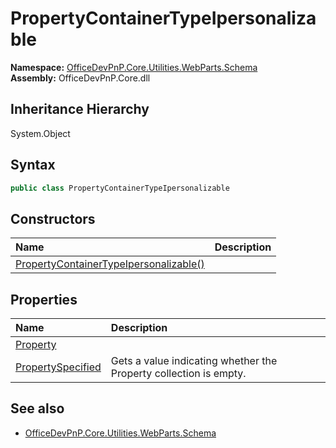 # PropertyContainerTypeIpersonalizable
  

**Namespace:** [OfficeDevPnP.Core.Utilities.WebParts.Schema](OfficeDevPnP.Core.Utilities.WebParts.Schema.md)  
**Assembly:** OfficeDevPnP.Core.dll  
## Inheritance Hierarchy
System.Object  
## Syntax
```C#
public class PropertyContainerTypeIpersonalizable
```
## Constructors
|**Name**|**Description**|
|:-----|:-----|
| [PropertyContainerTypeIpersonalizable()](OfficeDevPnP.Core.Utilities.WebParts.Schema.PropertyContainerTypeIpersonalizable.ctor1.md) |  
## Properties
|**Name**|**Description**|
|:-----|:-----|
| [Property](OfficeDevPnP.Core.Utilities.WebParts.Schema.PropertyContainerTypeIpersonalizable.Property.md) | 
| [PropertySpecified](OfficeDevPnP.Core.Utilities.WebParts.Schema.PropertyContainerTypeIpersonalizable.PropertySpecified.md) |  <para xml:lang="en">Gets a value indicating whether the Property collection is empty.</para> 
## See also
- [OfficeDevPnP.Core.Utilities.WebParts.Schema](OfficeDevPnP.Core.Utilities.WebParts.Schema.md)
